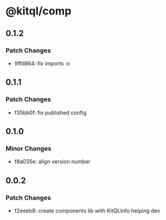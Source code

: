 # @kitql/comp

## 0.1.2

### Patch Changes

- 9ffd864: fix imports :o

## 0.1.1

### Patch Changes

- f35bb0f: fix published config

## 0.1.0

### Minor Changes

- f8a035e: align version number

## 0.0.2

### Patch Changes

- f2eeeb8: create components lib with KitQLInfo helping dev

